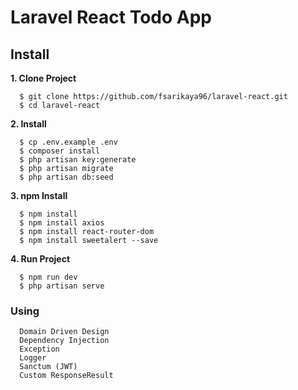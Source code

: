 # Laravel React Todo App

## Install

**1. Clone Project**

```
  $ git clone https://github.com/fsarikaya96/laravel-react.git
  $ cd laravel-react
```
**2. Install**

```
  $ cp .env.example .env
  $ composer install
  $ php artisan key:generate
  $ php artisan migrate 
  $ php artisan db:seed
```

**3. npm Install**

```
  $ npm install
  $ npm install axios
  $ npm install react-router-dom
  $ npm install sweetalert --save
```

**4. Run Project**

```
  $ npm run dev
  $ php artisan serve
```


### Using

```
  Domain Driven Design
  Dependency Injection
  Exception
  Logger
  Sanctum (JWT)
  Custom ResponseResult
```

